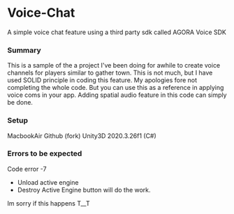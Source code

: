 # Voice-Chat
A simple voice chat feature using a third party sdk called AGORA Voice SDK

### Summary
This is a sample of the a project I've been doing for awhile to create voice channels for players similar to gather town. 
This is not much, but I have used SOLID principle in coding this feature. My apologies fore not completing the whole code. 
But you can use this as a reference in applying voice coms in your app. Adding spatial audio feature in this code can simply be done. 

### Setup
MacbookAir
Github (fork)
Unity3D 2020.3.26f1 (C#)


### Errors to be expected

Code error -7 
- Unload active engine
- Destroy Active Engine button will do the work.

Im sorry if this happens T__T
